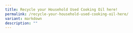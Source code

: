 ```yaml
---
title: Recycle your Household Used Cooking Oil here!
permalink: /recycle-your-household-used-cooking-oil-here/
variant: markdown
description: ""
---
```

